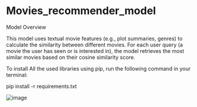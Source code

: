 # Movies_recommender_model
Model Overview


This model uses textual movie features (e.g., plot summaries, genres) to calculate the similarity between different movies. For each user query (a movie the user has seen or is interested in), the model retrieves the most similar movies based on their cosine similarity score.


To install All the used libraries using pip, run the following command in your terminal:

pip install -r requirements.txt


![image](https://github.com/resonancejb/Movies_recommender_model/assets/105265132/46c56d5c-7985-4402-8d6a-3c698a3cc3c3)




